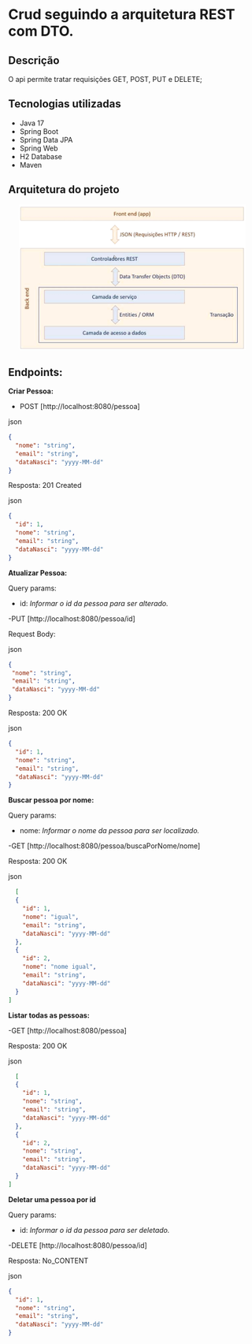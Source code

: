 # Crud seguindo a arquitetura REST com DTO.

## Descrição

O api permite tratar requisições GET, POST, PUT e DELETE;

## Tecnologias utilizadas

- Java 17
- Spring Boot
- Spring Data JPA
- Spring Web
- H2 Database
- Maven

## Arquitetura do projeto

<p align="center">
  <img width="460" src="ArqComDTO.png">
</p>

## Endpoints:

**Criar Pessoa:**

- POST [http://localhost:8080/pessoa]

json

```json
{
  "nome": "string",
  "email": "string",
  "dataNasci": "yyyy-MM-dd"
}
```

Resposta: 201 Created

json

```json
{
  "id": 1,
  "nome": "string",
  "email": "string",
  "dataNasci": "yyyy-MM-dd"
}
```

**Atualizar Pessoa:**

Query params:

- id: *Informar o id da pessoa para ser alterado.*

-PUT [http://localhost:8080/pessoa/id]

Request Body:

json

 ```json
{
  "nome": "string",
  "email": "string",
  "dataNasci": "yyyy-MM-dd"
}
```

Resposta: 200 OK

json

```json
{
  "id": 1,
  "nome": "string",
  "email": "string",
  "dataNasci": "yyyy-MM-dd"
}
```

**Buscar pessoa por nome:**

Query params:

- nome: *Informar o nome da pessoa para ser localizado.*

-GET [http://localhost:8080/pessoa/buscaPorNome/nome]

Resposta: 200 OK

json

```json
  [
  {
    "id": 1,
    "nome": "igual",
    "email": "string",
    "dataNasci": "yyyy-MM-dd"
  },
  {
    "id": 2,
    "nome": "nome igual",
    "email": "string",
    "dataNasci": "yyyy-MM-dd"
  }
]
```

**Listar todas as pessoas:**

-GET [http://localhost:8080/pessoa]

Resposta: 200 OK

json

```json
  [
  {
    "id": 1,
    "nome": "string",
    "email": "string",
    "dataNasci": "yyyy-MM-dd"
  },
  {
    "id": 2,
    "nome": "string",
    "email": "string",
    "dataNasci": "yyyy-MM-dd"
  }
]
```
**Deletar uma pessoa por id**

Query params:

- id: *Informar o id da pessoa para ser deletado.*

-DELETE [http://localhost:8080/pessoa/id]

Resposta: No_CONTENT

json

```json
{
  "id": 1,
  "nome": "string",
  "email": "string",
  "dataNasci": "yyyy-MM-dd"
}
```
